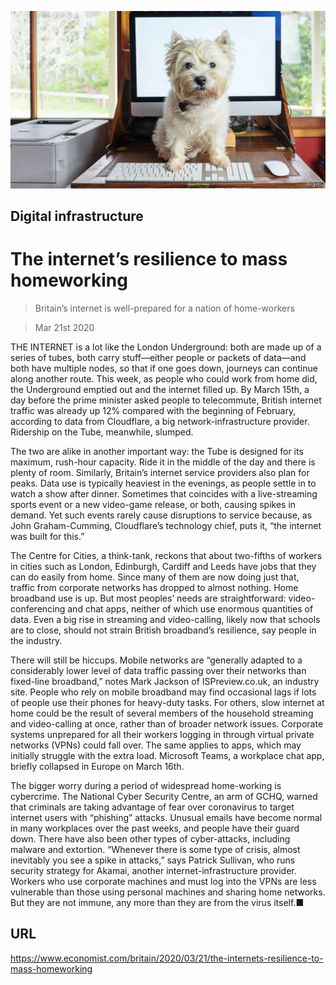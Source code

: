 ![](./images/20200321_BRP006.jpg)

## Digital infrastructure

# The internet’s resilience to mass homeworking

> Britain’s internet is well-prepared for a nation of home-workers

> Mar 21st 2020

THE INTERNET is a lot like the London Underground: both are made up of a series of tubes, both carry stuff—either people or packets of data—and both have multiple nodes, so that if one goes down, journeys can continue along another route. This week, as people who could work from home did, the Underground emptied out and the internet filled up. By March 15th, a day before the prime minister asked people to telecommute, British internet traffic was already up 12% compared with the beginning of February, according to data from Cloudflare, a big network-infrastructure provider. Ridership on the Tube, meanwhile, slumped.

The two are alike in another important way: the Tube is designed for its maximum, rush-hour capacity. Ride it in the middle of the day and there is plenty of room. Similarly, Britain’s internet service providers also plan for peaks. Data use is typically heaviest in the evenings, as people settle in to watch a show after dinner. Sometimes that coincides with a live-streaming sports event or a new video-game release, or both, causing spikes in demand. Yet such events rarely cause disruptions to service because, as John Graham-Cumming, Cloudflare’s technology chief, puts it, “the internet was built for this.”

The Centre for Cities, a think-tank, reckons that about two-fifths of workers in cities such as London, Edinburgh, Cardiff and Leeds have jobs that they can do easily from home. Since many of them are now doing just that, traffic from corporate networks has dropped to almost nothing. Home broadband use is up. But most peoples’ needs are straightforward: video-conferencing and chat apps, neither of which use enormous quantities of data. Even a big rise in streaming and video-calling, likely now that schools are to close, should not strain British broadband’s resilience, say people in the industry.

There will still be hiccups. Mobile networks are “generally adapted to a considerably lower level of data traffic passing over their networks than fixed-line broadband,” notes Mark Jackson of ISPreview.co.uk, an industry site. People who rely on mobile broadband may find occasional lags if lots of people use their phones for heavy-duty tasks. For others, slow internet at home could be the result of several members of the household streaming and video-calling at once, rather than of broader network issues. Corporate systems unprepared for all their workers logging in through virtual private networks (VPNs) could fall over. The same applies to apps, which may initially struggle with the extra load. Microsoft Teams, a workplace chat app, briefly collapsed in Europe on March 16th.

The bigger worry during a period of widespread home-working is cybercrime. The National Cyber Security Centre, an arm of GCHQ, warned that criminals are taking advantage of fear over coronavirus to target internet users with “phishing” attacks. Unusual emails have become normal in many workplaces over the past weeks, and people have their guard down. There have also been other types of cyber-attacks, including malware and extortion. “Whenever there is some type of crisis, almost inevitably you see a spike in attacks,” says Patrick Sullivan, who runs security strategy for Akamai, another internet-infrastructure provider. Workers who use corporate machines and must log into the VPNs are less vulnerable than those using personal machines and sharing home networks. But they are not immune, any more than they are from the virus itself.■

## URL

https://www.economist.com/britain/2020/03/21/the-internets-resilience-to-mass-homeworking
